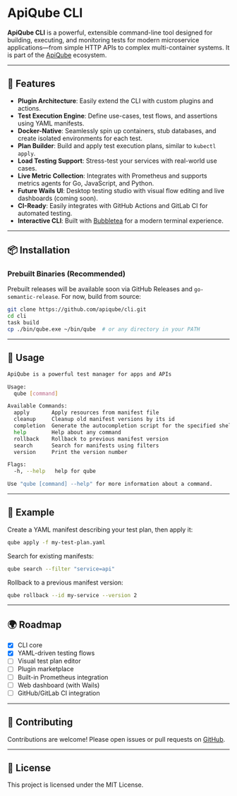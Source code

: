# ApiQube CLI

**ApiQube CLI** is a powerful, extensible command-line tool designed for building, executing, and monitoring tests for modern microservice applications—from simple HTTP APIs to complex multi-container systems. It is part of the [ApiQube](https://github.com/apiqube) ecosystem.

---

## 🚀 Features

- **Plugin Architecture**: Easily extend the CLI with custom plugins and actions.
- **Test Execution Engine**: Define use-cases, test flows, and assertions using YAML manifests.
- **Docker-Native**: Seamlessly spin up containers, stub databases, and create isolated environments for each test.
- **Plan Builder**: Build and apply test execution plans, similar to `kubectl apply`.
- **Load Testing Support**: Stress-test your services with real-world use cases.
- **Live Metric Collection**: Integrates with Prometheus and supports metrics agents for Go, JavaScript, and Python.
- **Future Wails UI**: Desktop testing studio with visual flow editing and live dashboards (coming soon).
- **CI-Ready**: Easily integrates with GitHub Actions and GitLab CI for automated testing.
- **Interactive CLI**: Built with [Bubbletea](https://github.com/charmbracelet/bubbletea) for a modern terminal experience.

---

## 📦 Installation

### Prebuilt Binaries (Recommended)

Prebuilt releases will be available soon via GitHub Releases and `go-semantic-release`. For now, build from source:

```bash
git clone https://github.com/apiqube/cli.git
cd cli
task build
cp ./bin/qube.exe ~/bin/qube  # or any directory in your PATH
```

---

## 🧪 Usage

```bash
ApiQube is a powerful test manager for apps and APIs

Usage:
  qube [command]

Available Commands:
  apply       Apply resources from manifest file
  cleanup     Cleanup old manifest versions by its id
  completion  Generate the autocompletion script for the specified shell
  help        Help about any command
  rollback    Rollback to previous manifest version
  search      Search for manifests using filters
  version     Print the version number

Flags:
  -h, --help   help for qube

Use "qube [command] --help" for more information about a command.
```

---

## 📝 Example

Create a YAML manifest describing your test plan, then apply it:

```bash
qube apply -f my-test-plan.yaml
```

Search for existing manifests:

```bash
qube search --filter "service=api"
```

Rollback to a previous manifest version:

```bash
qube rollback --id my-service --version 2
```

---

## 🌍 Roadmap

- [x] CLI core
- [x] YAML-driven testing flows
- [ ] Visual test plan editor
- [ ] Plugin marketplace
- [ ] Built-in Prometheus integration
- [ ] Web dashboard (with Wails)
- [ ] GitHub/GitLab CI integration

---

## 🤝 Contributing

Contributions are welcome! Please open issues or pull requests on [GitHub](https://github.com/apiqube/cli).

---

## 📄 License

This project is licensed under the MIT License.
